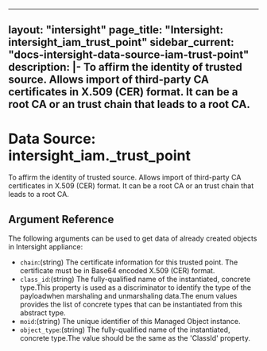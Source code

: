 
---
layout: "intersight"
page_title: "Intersight: intersight_iam_trust_point"
sidebar_current: "docs-intersight-data-source-iam-trust-point"
description: |-
To affirm the identity of trusted source.
Allows import of third-party CA certificates in X.509 (CER) format.
It can be a root CA or an trust chain that leads to a root CA.
---

# Data Source: intersight_iam._trust_point
To affirm the identity of trusted source.
Allows import of third-party CA certificates in X.509 (CER) format.
It can be a root CA or an trust chain that leads to a root CA.
## Argument Reference
The following arguments can be used to get data of already created objects in Intersight appliance:
* `chain`:(string) The certificate information for this trusted point. The certificate must be in Base64 encoded X.509 (CER) format. 
* `class_id`:(string) The fully-qualified name of the instantiated, concrete type.This property is used as a discriminator to identify the type of the payloadwhen marshaling and unmarshaling data.The enum values provides the list of concrete types that can be instantiated from this abstract type. 
* `moid`:(string) The unique identifier of this Managed Object instance. 
* `object_type`:(string) The fully-qualified name of the instantiated, concrete type.The value should be the same as the 'ClassId' property. 
